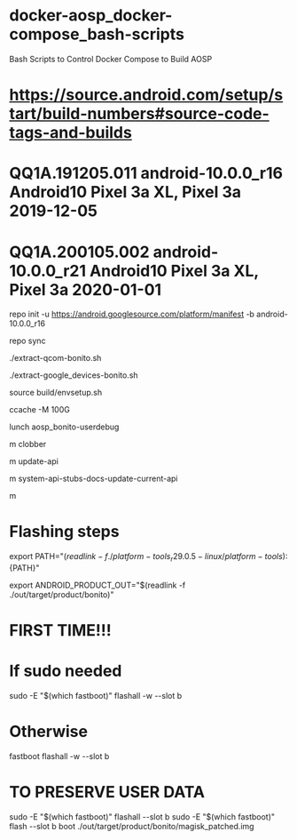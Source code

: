 # docker-aosp_docker-compose_bash-scripts
Bash Scripts to Control Docker Compose to Build AOSP

# https://source.android.com/setup/start/build-numbers#source-code-tags-and-builds
# QQ1A.191205.011 	android-10.0.0_r16 	Android10 	Pixel 3a XL, Pixel 3a 	2019-12-05
# QQ1A.200105.002 	android-10.0.0_r21 	Android10 	Pixel 3a XL, Pixel 3a 	2020-01-01
repo init -u https://android.googlesource.com/platform/manifest -b android-10.0.0_r16

repo sync

./extract-qcom-bonito.sh

./extract-google_devices-bonito.sh

source build/envsetup.sh

ccache -M 100G

lunch aosp_bonito-userdebug

m clobber

m update-api

m system-api-stubs-docs-update-current-api

m

# Flashing steps

export PATH="$(readlink -f ./platform-tools_r29.0.5-linux/platform-tools):${PATH}"

export ANDROID_PRODUCT_OUT="$(readlink  -f ./out/target/product/bonito)"

# FIRST TIME!!!
# If sudo needed
sudo -E "$(which fastboot)" flashall -w --slot b
# Otherwise
fastboot flashall -w --slot b

# TO PRESERVE USER DATA
sudo -E "$(which fastboot)" flashall --slot b
sudo -E "$(which fastboot)" flash --slot b boot ./out/target/product/bonito/magisk_patched.img
